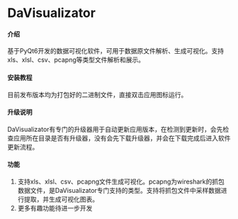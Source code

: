 # DaVisualizator

#### 介绍
基于PyQt6开发的数据可视化软件，可用于数据原文件解析、生成可视化。支持xls、xlsl、csv、pcapng等类型文件解析和展示。


#### 安装教程

目前发布版本均为打包好的二进制文件，直接双击应用图标运行。

#### 升级说明
DaVisualizator有专门的升级器用于自动更新应用版本，在检测到更新时，会先检查应用所在目录是否有升级器，没有会先下载升级器，并会在下载完成后进入软件更新流程。

#### 功能

1. 支持xls、xlsl、csv、pcapng文件生成可视化。pcapng为wireshark的抓包数据文件，是DaVisualizator专门支持的类型。支持将抓包文件中采样数据进行提取，并生成可视化图表。
2. 更多有趣功能待进一步开发

